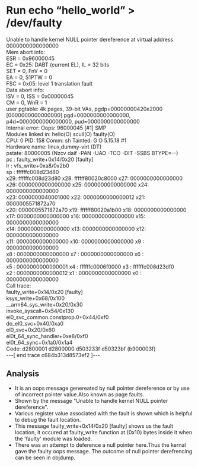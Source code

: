 # Run echo “hello_world” > /dev/faulty
Unable to handle kernel NULL pointer dereference at virtual address 0000000000000000<br />
Mem abort info:<br />
  ESR = 0x96000045<br />
  EC = 0x25: DABT (current EL), IL = 32 bits<br />
  SET = 0, FnV = 0<br />
  EA = 0, S1PTW = 0<br />
  FSC = 0x05: level 1 translation fault<br />
Data abort info:<br />
  ISV = 0, ISS = 0x00000045<br />
  CM = 0, WnR = 1<br />
user pgtable: 4k pages, 39-bit VAs, pgdp=00000000420e2000<br />
[0000000000000000] pgd=0000000000000000, p4d=0000000000000000, pud=0000000000000000<br />
Internal error: Oops: 96000045 [#1] SMP<br />
Modules linked in: hello(O) scull(O) faulty(O)<br />
CPU: 0 PID: 158 Comm: sh Tainted: G           O      5.15.18 #1<br />
Hardware name: linux,dummy-virt (DT)<br />
pstate: 80000005 (Nzcv daif -PAN -UAO -TCO -DIT -SSBS BTYPE=--)<br />
pc : faulty_write+0x14/0x20 [faulty]<br />
lr : vfs_write+0xa8/0x2b0<br />
sp : ffffffc008d23d80<br />
x29: ffffffc008d23d80 x28: ffffff80020c8000 x27: 0000000000000000<br />
x26: 0000000000000000 x25: 0000000000000000 x24: 0000000000000000<br />
x23: 0000000040001000 x22: 0000000000000012 x21: 0000005571872a70<br />
x20: 0000005571872a70 x19: ffffff80020a1b00 x18: 0000000000000000<br />
x17: 0000000000000000 x16: 0000000000000000 x15: 0000000000000000<br />
x14: 0000000000000000 x13: 0000000000000000 x12: 0000000000000000<br />
x11: 0000000000000000 x10: 0000000000000000 x9 : 0000000000000000<br />
x8 : 0000000000000000 x7 : 0000000000000000 x6 : 0000000000000000<br />
x5 : 0000000000000001 x4 : ffffffc0006f0000 x3 : ffffffc008d23df0<br />
x2 : 0000000000000012 x1 : 0000000000000000 x0 : 0000000000000000<br />
Call trace:<br />
 faulty_write+0x14/0x20 [faulty]<br />
 ksys_write+0x68/0x100<br />
 __arm64_sys_write+0x20/0x30<br />
 invoke_syscall+0x54/0x130<br />
 el0_svc_common.constprop.0+0x44/0xf0<br />
 do_el0_svc+0x40/0xa0<br />
 el0_svc+0x20/0x60<br />
 el0t_64_sync_handler+0xe8/0xf0<br />
 el0t_64_sync+0x1a0/0x1a4<br />
Code: d2800001 d2800000 d503233f d50323bf (b900003f) <br />
---[ end trace c684b313d8573ef2 ]---<br />

## Analysis
- It is an oops message genereated by null pointer dereference or by use of incorrect pointer value.Also
 known as page faults.
- Shown by the message "Unable to handle kernel NULL pointer dereference".
- Various register value associated with the fault is shown which is helpful to debug the fault location.
- This message  faulty_write+0x14/0x20 [faulty] shows us the fault location, it occured at faulty_write function at (0x10) bytes inside it when the 'faulty' module was loaded.
- There was an attempt to deference a null pointer here.Thus the kernal gave the faulty oops message. The outcome of null pointer derefrencing can be seen in objdump. 